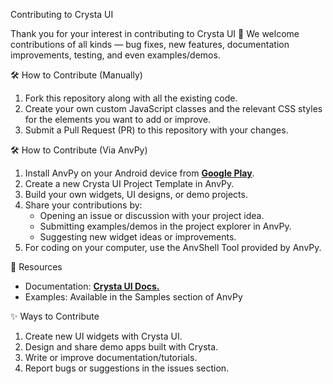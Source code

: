 Contributing to Crysta UI

Thank you for your interest in contributing to Crysta UI 🎉
We welcome contributions of all kinds — bug fixes, new features, documentation improvements, testing, and even examples/demos.

🛠 How to Contribute (Manually)
1. Fork this repository along with all the existing code.
2. Create your own custom JavaScript classes and the relevant CSS styles for the elements you want to add or improve.
3. Submit a Pull Request (PR) to this repository with your changes.

🛠 How to Contribute (Via AnvPy)
1. Install AnvPy on your Android device from [**Google Play**](https://play.google.com/store/apps/details?id=org.python.adp&pcampaignid=web_share).
2. Create a new Crysta UI Project Template in AnvPy.
3. Build your own widgets, UI designs, or demo projects.
4. Share your contributions by:
   - Opening an issue or discussion with your project idea.
   - Submitting examples/demos in the project explorer in AnvPy.
   - Suggesting new widget ideas or improvements.
6. For coding on your computer, use the AnvShell Tool provided by AnvPy.

📖 Resources
* Documentation: [**Crysta UI Docs.**](https://anvpy.org/crysta.html)
* Examples: Available in the Samples section of AnvPy

✨ Ways to Contribute
1. Create new UI widgets with Crysta UI.
2. Design and share demo apps built with Crysta.
3. Write or improve documentation/tutorials.
4. Report bugs or suggestions in the issues section.
